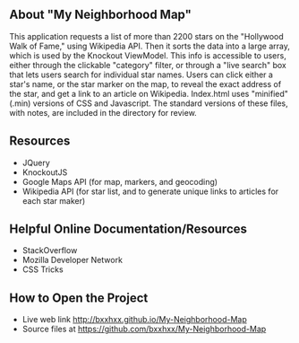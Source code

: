 ## About "My Neighborhood Map"
This application requests a list of more than 2200 stars on the "Hollywood Walk of Fame," using Wikipedia API.
Then it sorts the data into a large array, which is used by the Knockout ViewModel.
This info is accessible to users, either through the clickable "category" filter, or through a "live search" box that lets users search for individual star names.
Users can click either a star's name, or the star marker on the map, to reveal the exact address of the star, and get a link to an article on Wikipedia.
Index.html uses "minified" (.min) versions of CSS and Javascript. The standard versions of these files, with notes, are included in the directory for review.

## Resources
- JQuery
- KnockoutJS
- Google Maps API (for map, markers, and geocoding)
- Wikipedia API (for star list, and to generate unique links to articles for each star maker)

## Helpful Online Documentation/Resources
- StackOverflow
- Mozilla Developer Network
- CSS Tricks

## How to Open the Project
- Live web link http://bxxhxx.github.io/My-Neighborhood-Map
- Source files at https://github.com/bxxhxx/My-Neighborhood-Map
